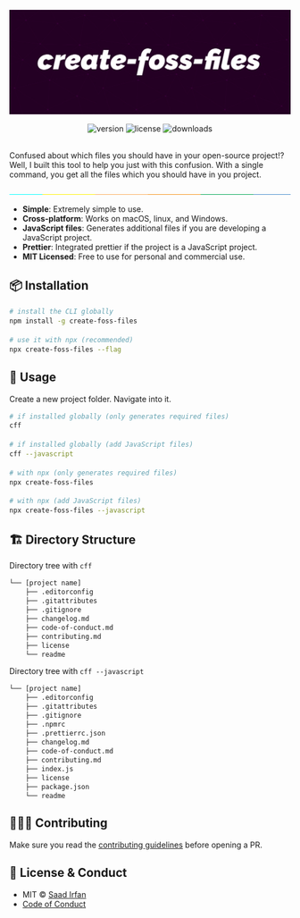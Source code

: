 ![cover](assets/cover.jpg)

<div align="center">
	<img src="https://img.shields.io/npm/v/create-foss-files?color=fad000" alt="version">
	<img src="https://img.shields.io/npm/l/create-foss-files?color=fad000" alt="license">
	<img src="https://img.shields.io/npm/dt/create-foss-files?color=fad000" alt="downloads">
</div>
<br>

Confused about which files you should have in your open-source project!? Well, I built this tool to help you just with this confusion. With a single command, you get all the files which you should have in you project.

![split](assets/separate.jpg)

- **Simple**: Extremely simple to use.
- **Cross-platform**: Works on macOS, linux, and Windows.
- **JavaScript files**: Generates additional files if you are developing a JavaScript project.
- **Prettier**: Integrated prettier if the project is a JavaScript project.
- **MIT Licensed**: Free to use for personal and commercial use.

## 📦 Installation

```sh
# install the CLI globally
npm install -g create-foss-files

# use it with npx (recommended)
npx create-foss-files --flag
```

## 🚀 Usage

Create a new project folder. Navigate into it.

```sh
# if installed globally (only generates required files)
cff

# if installed globally (add JavaScript files)
cff --javascript

# with npx (only generates required files)
npx create-foss-files

# with npx (add JavaScript files)
npx create-foss-files --javascript
```

## 🏗 Directory Structure

Directory tree with `cff`

```
└── [project name]
    ├── .editorconfig
    ├── .gitattributes
    ├── .gitignore
    ├── changelog.md
    ├── code-of-conduct.md
    ├── contributing.md
    ├── license
    └── readme
```

Directory tree with `cff --javascript`

```
└── [project name]
    ├── .editorconfig
    ├── .gitattributes
    ├── .gitignore
    ├── .npmrc
    ├── .prettierrc.json
    ├── changelog.md
    ├── code-of-conduct.md
    ├── contributing.md
    ├── index.js
    ├── license
    ├── package.json
    └── readme
```


## 👨🏻‍💻 Contributing

Make sure you read the [contributing guidelines](https://github.com/msaaddev/create-foss-files/blob/master/contributing.md) before opening a PR.

## 🔑 License & Conduct

- MIT © [Saad Irfan](https://github.com/msaaddev)
- [Code of Conduct](https://github.com/msaaddev/create-foss-files/blob/master/code-of-conduct.md)
